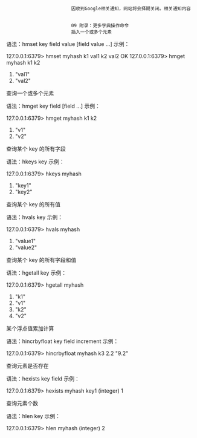 
                            
                            因收到Google相关通知，网站将会择期关闭。相关通知内容
                            
                            
                            09 附录：更多字典操作命令
                            插入一个或多个元素

语法：hmset key field value [field value …] 示例：

127.0.0.1:6379> hmset myhash k1 val1 k2 val2
OK
127.0.0.1:6379> hmget myhash k1 k2
1) "val1"
2) "val2"



查询一个或多个元素

语法：hmget key field [field …] 示例：

127.0.0.1:6379> hmget myhash k1 k2
1) "v1"
2) "v2"



查询某个 key 的所有字段

语法：hkeys key 示例：

127.0.0.1:6379> hkeys myhash
1) "key1"
2) "key2"



查询某个 key 的所有值

语法：hvals key 示例：

127.0.0.1:6379> hvals myhash
1) "value1"
2) "value2"



查询某个 key 的所有字段和值

语法：hgetall key 示例：

127.0.0.1:6379> hgetall myhash
1) "k1"
2) "v1"
3) "k2"
4) "v2"



某个浮点值累加计算

语法：hincrbyfloat key field increment 示例：

127.0.0.1:6379> hincrbyfloat myhash k3 2.2
"9.2"



查询元素是否存在

语法：hexists key field 示例：

127.0.0.1:6379> hexists myhash key1
(integer) 1



查询元素个数

语法：hlen key 示例：

127.0.0.1:6379> hlen myhash
(integer) 2



                        
                        
                            